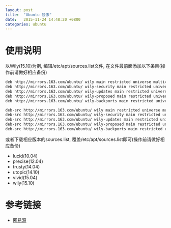 ```yaml
---
layout: post
title:  "Ubuntu 镜像"
date:   2015-11-24 14:48:20 +0800
categories: ubuntu
---
```


# 使用说明

以Wily(15.10)为例,
编辑/etc/apt/sources.list文件,
在文件最前面添加以下条目(操作前请做好相应备份)

``` bash
deb http://mirrors.163.com/ubuntu/ wily main restricted universe multiverse
deb http://mirrors.163.com/ubuntu/ wily-security main restricted universe multiverse
deb http://mirrors.163.com/ubuntu/ wily-updates main restricted universe multiverse
deb http://mirrors.163.com/ubuntu/ wily-proposed main restricted universe multiverse
deb http://mirrors.163.com/ubuntu/ wily-backports main restricted universe multiverse

deb-src http://mirrors.163.com/ubuntu/ wily main restricted universe multiverse
deb-src http://mirrors.163.com/ubuntu/ wily-security main restricted universe multiverse
deb-src http://mirrors.163.com/ubuntu/ wily-updates main restricted universe multiverse
deb-src http://mirrors.163.com/ubuntu/ wily-proposed main restricted universe multiverse
deb-src http://mirrors.163.com/ubuntu/ wily-backports main restricted universe multiverse
```

或者下载相应版本的sources.list,
覆盖/etc/apt/sources.list即可(操作前请做好相应备份)

- lucid(10.04)
- precise(12.04)
- trusty(14.04)
- utopic(14.10)
- vivid(15.04)
- wily(15.10)

# 参考链接

- [网易源](http://mirrors.163.com/.help/ubuntu.html)
